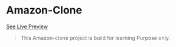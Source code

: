 # Amazon-Clone
[See Live Preview](https://amazon-clone-sand.vercel.app/)

>This Amazon-clone project is build for learning Purpose only.
